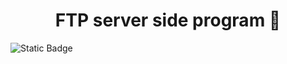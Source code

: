 <h1 align="center"> FTP server side program 🐞</h1>

<img alt="Static Badge" src="https://img.shields.io/badge/dive_into-shields.io-blue?link=https%3A%2F%2Fshields.io%2Fbadges">


